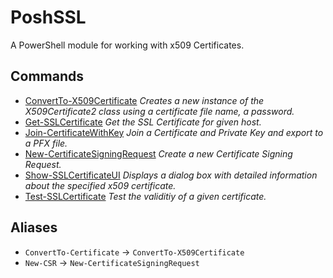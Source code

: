 # PoshSSL

A PowerShell module for working with x509 Certificates.

## Commands

- [ConvertTo-X509Certificate](ConvertTo-X509Certificate.md) _Creates a new instance of the X509Certificate2 class using a certificate file name, a password._
- [Get-SSLCertificate](Get-SSLCertificate.md) _Get the SSL Certificate for given host._
- [Join-CertificateWithKey](Join-CertificateWithKey.md) _Join a Certificate and Private Key and export to a PFX file._
- [New-CertificateSigningRequest](New-CertificateSigningRequest.md) _Create a new Certificate Signing Request._
- [Show-SSLCertificateUI](Show-SSLCertificateUI.md) _Displays a dialog box with detailed information about the specified x509 certificate._
- [Test-SSLCertificate](Test-SSLCertificate.md) _Test the validitiy of a given certificate._
## Aliases


- `ConvertTo-Certificate` -> `ConvertTo-X509Certificate`
- `New-CSR` -> `New-CertificateSigningRequest`
